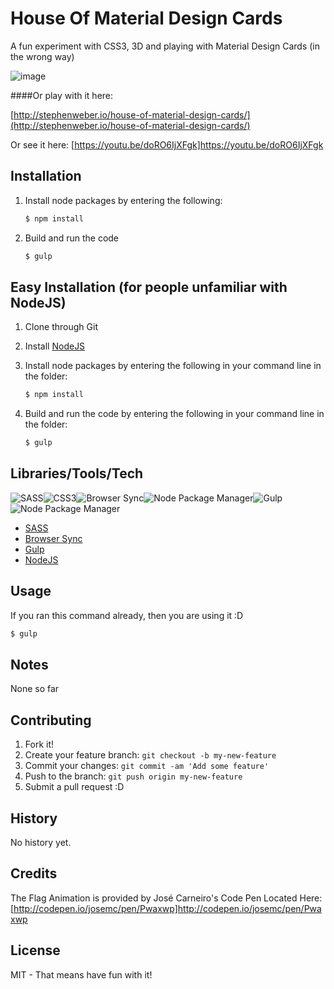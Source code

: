 # House Of Material Design Cards

A fun experiment with CSS3, 3D and playing with Material Design Cards (in the wrong way)

![image](http://stephenweber.io/house-of-material-design-cards/preview.gif)

####Or play with it here:

[http://stephenweber.io/house-of-material-design-cards/](http://stephenweber.io/house-of-material-design-cards/)

Or see it here:
[https://youtu.be/doRO6IjXFgk]https://youtu.be/doRO6IjXFgk

## Installation

1. Install node packages by entering the following:
	```bash
   	$ npm install
   	```
   
2. Build and run the code
	```bash
	$ gulp
	```

## Easy Installation (for people unfamiliar with NodeJS)

1. Clone through Git

2. Install [NodeJS](https://nodejs.org/download/)

3. Install node packages by entering the following in your command line in the folder:
   ```bash
   $ npm install
   ```

4. Build and run the code by entering the following in your command line in the folder: 
	```bash
	$ gulp
	```

## Libraries/Tools/Tech
![SASS](http://stephenweber.io/yelp-redesign/docs/sass.png)![CSS3](http://stephenweber.io/yelp-redesign/docs/css3.png)![Browser Sync](http://stephenweber.io/yelp-redesign/docs/browser_sync.png)![Node Package Manager](http://stephenweber.io/yelp-redesign/docs/npm.png)![Gulp](http://stephenweber.io/yelp-redesign/docs/gulp.png)![Node Package Manager](http://stephenweber.io/yelp-redesign/docs/npm.png)

* [SASS](http://sass-lang.com)
* [Browser Sync](http://www.browsersync.io)
* [Gulp](http://gulpjs.com)
* [NodeJS](https://nodejs.org)


## Usage

If you ran this command already, then you are using it :D

```bash
$ gulp
```

## Notes

None so far

## Contributing

1. Fork it!
2. Create your feature branch: `git checkout -b my-new-feature`
3. Commit your changes: `git commit -am 'Add some feature'`
4. Push to the branch: `git push origin my-new-feature`
5. Submit a pull request :D

## History

No history yet.

## Credits

The Flag Animation is provided by José Carneiro's Code Pen Located Here:
[http://codepen.io/josemc/pen/Pwaxwp]http://codepen.io/josemc/pen/Pwaxwp

## License

MIT - That means have fun with it!
